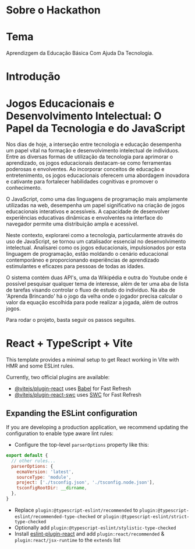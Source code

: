
# Sobre o Hackathon

# Tema
Aprendizgem da Educação Básica Com Ajuda Da Tecnologia.

# Introdução
# Jogos Educacionais e Desenvolvimento Intelectual: O Papel da Tecnologia e do JavaScript

Nos dias de hoje, a interseção entre tecnologia e educação desempenha um papel vital na formação e desenvolvimento intelectual de indivíduos. Entre as diversas formas de utilização da tecnologia para aprimorar o aprendizado, os jogos educacionais destacam-se como ferramentas poderosas e envolventes. Ao incorporar conceitos de educação e entretenimento, os jogos educacionais oferecem uma abordagem inovadora e cativante para fortalecer habilidades cognitivas e promover o conhecimento.

O JavaScript, como uma das linguagens de programação mais amplamente utilizadas na web, desempenha um papel significativo na criação de jogos educacionais interativos e acessíveis. A capacidade de desenvolver experiências educativas dinâmicas e envolventes na interface do navegador permite uma distribuição ampla e acessível.

Neste contexto, explorarei como a tecnologia, particularmente através do uso de JavaScript, se tornou um catalisador essencial no desenvolvimento intelectual. Analisarei como os jogos educacionais, impulsionados por esta linguagem de programação, estão moldando o cenário educacional contemporâneo e proporcionando experiências de aprendizado estimulantes e eficazes para pessoas de todas as idades.

O sistema contém duas API's, uma da Wikipédia e outra do Youtube onde é possível pesquisar qualquer tema de interesse, além de ter uma aba de lista de tarefas visando controlar o fluxo de estudo do indivíduo. Na aba de 'Aprenda Brincando' há o jogo da velha onde o jogador precisa calcular o valor da equação escolhida para pode realizar a jogada, além de outros jogos.

Para rodar o projeto, basta seguir os passos seguites.

# React + TypeScript + Vite

This template provides a minimal setup to get React working in Vite with HMR and some ESLint rules.

Currently, two official plugins are available:

- [@vitejs/plugin-react](https://github.com/vitejs/vite-plugin-react/blob/main/packages/plugin-react/README.md) uses [Babel](https://babeljs.io/) for Fast Refresh
- [@vitejs/plugin-react-swc](https://github.com/vitejs/vite-plugin-react-swc) uses [SWC](https://swc.rs/) for Fast Refresh

## Expanding the ESLint configuration

If you are developing a production application, we recommend updating the configuration to enable type aware lint rules:

- Configure the top-level `parserOptions` property like this:

```js
export default {
  // other rules...
  parserOptions: {
    ecmaVersion: 'latest',
    sourceType: 'module',
    project: ['./tsconfig.json', './tsconfig.node.json'],
    tsconfigRootDir: __dirname,
  },
}
```

- Replace `plugin:@typescript-eslint/recommended` to `plugin:@typescript-eslint/recommended-type-checked` or `plugin:@typescript-eslint/strict-type-checked`
- Optionally add `plugin:@typescript-eslint/stylistic-type-checked`
- Install [eslint-plugin-react](https://github.com/jsx-eslint/eslint-plugin-react) and add `plugin:react/recommended` & `plugin:react/jsx-runtime` to the `extends` list

